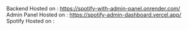 Backend Hosted on : https://spotify-with-admin-panel.onrender.com/
Admin Panel Hosted on : https://spotify-admin-dashboard.vercel.app/
Spotify Hosted on : 
